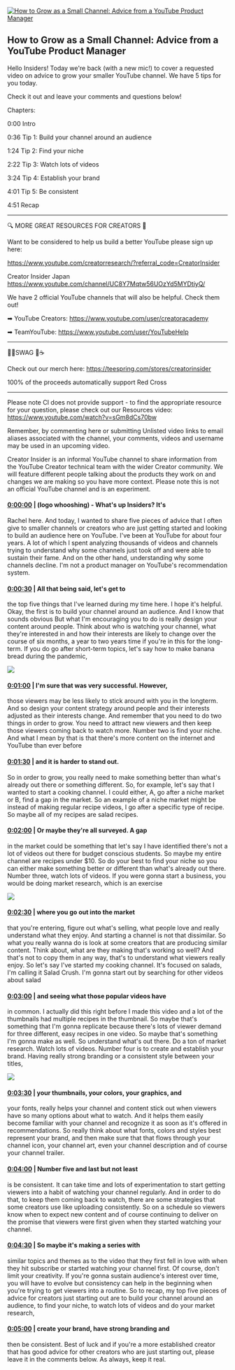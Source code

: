 [![How to Grow as a Small Channel: Advice from a YouTube Product Manager](https://i.ytimg.com/vi/GA60xE3Wl30/maxresdefault.jpg)](https://www.youtube.com/watch?v=GA60xE3Wl30)

## How to Grow as a Small Channel: Advice from a YouTube Product Manager

Hello Insiders! Today we're back (with a new mic!) to cover a requested video on advice to grow your smaller YouTube channel. We have 5 tips for you today.



Check it out and leave your comments and questions below!



Chapters:

0:00 Intro

0:36 Tip 1: Build your channel around an audience

1:24 Tip 2: Find your niche

2:22 Tip 3: Watch lots of videos

3:24 Tip 4: Establish your brand

4:01 Tip 5: Be consistent

4:51 Recap



-------------------------------------------



🔍 MORE GREAT RESOURCES FOR CREATORS 🔎



Want to be considered to help us build a better YouTube please sign up here: 

https://www.youtube.com/creatorresearch/?referral_code=CreatorInsider



Creator Insider Japan https://www.youtube.com/channel/UC8Y7Mqtw56UOzYd5MYDtiyQ/



We have 2 official YouTube channels that will also be helpful. Check them out! 



➡ YouTube Creators: https://www.youtube.com/user/creatoracademy



➡ TeamYouTube: https://www.youtube.com/user/YouTubeHelp



-------------------------------------------



👕👚SWAG 🎽☕



Check out our merch here: https://teespring.com/stores/creatorinsider



100% of the proceeds automatically support Red Cross



-------------------------------------------

Please note CI does not provide support - to find the appropriate resource for your question, please check out our Resources video: https://www.youtube.com/watch?v=sGm8dCs70bw



Remember, by commenting here or submitting Unlisted video links to email aliases associated with the channel, your comments, videos and username may be used in an upcoming video.



Creator Insider is an informal YouTube channel to share information from the YouTube Creator technical team with the wider Creator community. We will feature different people talking about the products they work on and changes we are making so you have more context. Please note this is not an official YouTube channel and is an experiment.



#### [0:00:00](https://www.youtube.com/watch?v=GA60xE3Wl30&t=0) |  (logo whooshing) - What's up Insiders? It's

Rachel here. And today, I wanted to share five pieces of advice that I often give to smaller channels or creators who are just getting started and looking to build an audience here on YouTube. I've been at YouTube for about four years. A lot of which I spent analyzing thousands of videos and channels trying to understand why some channels just took off and were able to sustain their fame. And on the other hand, understanding why some channels decline. I'm not a product manager on YouTube's recommendation system.  

#### [0:00:30](https://www.youtube.com/watch?v=GA60xE3Wl30&t=30) |  All that being said, let's get to

the top five things that I've learned during my time here. I hope it's helpful. Okay, the first is to build your channel around an audience. And I know that sounds obvious But what I'm encouraging you to do is really design your content around people. Think about who is watching your channel, what they're interested in and how their interests are likely to change over the course of six months, a year to two years time if you're in this for the long-term. If you do go after short-term topics, let's say how to make banana bread during the pandemic,  

![](https://i.ytimg.com/vi/GA60xE3Wl30/maxres1.jpg)



#### [0:01:00](https://www.youtube.com/watch?v=GA60xE3Wl30&t=60) |  I'm sure that was very successful. However,

those viewers may be less likely to stick around with you in the longterm. And so design your content strategy around people and their interests adjusted as their interests change. And remember that you need to do two things in order to grow. You need to attract new viewers and then keep those viewers coming back to watch more. Number two is find your niche. And what I mean by that is that there's more content on the internet and YouTube than ever before  

#### [0:01:30](https://www.youtube.com/watch?v=GA60xE3Wl30&t=90) |  and it is harder to stand out.

So in order to grow, you really need to make something better than what's already out there or something different. So, for example, let's say that I wanted to start a cooking channel. I could either, A, go after a niche market or B, find a gap in the market. So an example of a niche market might be instead of making regular recipe videos, I go after a specific type of recipe. So maybe all of my recipes are salad recipes.  

#### [0:02:00](https://www.youtube.com/watch?v=GA60xE3Wl30&t=120) |  Or maybe they're all surveyed. A gap

in the market could be something that let's say I have identified there's not a lot of videos out there for budget conscious students. So maybe my entire channel are recipes under $10. So do your best to find your niche so you can either make something better or different than what's already out there. Number three, watch lots of videos. If you were gonna start a business, you would be doing market research, which is an exercise  

![](https://i.ytimg.com/vi/GA60xE3Wl30/maxres2.jpg)



#### [0:02:30](https://www.youtube.com/watch?v=GA60xE3Wl30&t=150) |  where you go out into the market

that you're entering, figure out what's selling, what people love and really understand what they enjoy. And starting a channel is not that dissimilar. So what you really wanna do is look at some creators that are producing similar content. Think about, what are they making that's working so well? And that's not to copy them in any way, that's to understand what viewers really enjoy. So let's say I've started my cooking channel. It's focused on salads, I'm calling it Salad Crush. I'm gonna start out by searching for other videos about salad  

#### [0:03:00](https://www.youtube.com/watch?v=GA60xE3Wl30&t=180) |  and seeing what those popular videos have

in common. I actually did this right before I made this video and a lot of the thumbnails had multiple recipes in the thumbnail. So maybe that's something that I'm gonna replicate because there's lots of viewer demand for three different, easy recipes in one video. So maybe that's something I'm gonna make as well. So understand what's out there. Do a ton of market research. Watch lots of videos. Number four is to create and establish your brand. Having really strong branding or a consistent style between your titles,  

![](https://i.ytimg.com/vi/GA60xE3Wl30/maxres3.jpg)



#### [0:03:30](https://www.youtube.com/watch?v=GA60xE3Wl30&t=210) |  your thumbnails, your colors, your graphics, and

your fonts, really helps your channel and content stick out when viewers have so many options about what to watch. And it helps them easily become familiar with your channel and recognize it as soon as it's offered in recommendations. So really think about what fonts, colors and styles best represent your brand, and then make sure that that flows through your channel icon, your channel art, even your channel description and of course your channel trailer.  

#### [0:04:00](https://www.youtube.com/watch?v=GA60xE3Wl30&t=240) |  Number five and last but not least

is be consistent. It can take time and lots of experimentation to start getting viewers into a habit of watching your channel regularly. And in order to do that, to keep them coming back to watch, there are some strategies that some creators use like uploading consistently. So on a schedule so viewers know when to expect new content and of course continuing to deliver on the promise that viewers were first given when they started watching your channel.  

#### [0:04:30](https://www.youtube.com/watch?v=GA60xE3Wl30&t=270) |  So maybe it's making a series with

similar topics and themes as to the video that they first fell in love with when they hit subscribe or started watching your channel first. Of course, don't limit your creativity. If you're gonna sustain audience's interest over time, you will have to evolve but consistency can help in the beginning when you're trying to get viewers into a routine. So to recap, my top five pieces of advice for creators just starting out are to build your channel around an audience, to find your niche, to watch lots of videos and do your market research,  

#### [0:05:00](https://www.youtube.com/watch?v=GA60xE3Wl30&t=300) |  create your brand, have strong branding and

then be consistent. Best of luck and if you're a more established creator that has good advice for other creators who are just starting out, please leave it in the comments below. As always, keep it real.  